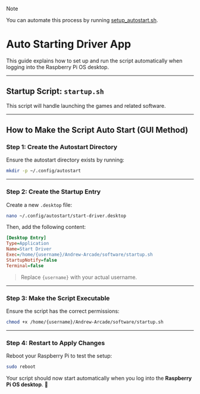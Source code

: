 > [!NOTE]
> You can automate this process by running [setup_autostart.sh](setup_autostart.sh).

# Auto Starting Driver App

This guide explains how to set up and run the script automatically when logging into the Raspberry Pi OS desktop.

---

## Startup Script: `startup.sh`

This script will handle launching the games and related software.

---

## How to Make the Script Auto Start (GUI Method)

### Step 1: Create the Autostart Directory  
Ensure the autostart directory exists by running:

```bash
mkdir -p ~/.config/autostart
```

---

### Step 2: Create the Startup Entry  
Create a new `.desktop` file:

```bash
nano ~/.config/autostart/start-driver.desktop
```

Then, add the following content:

```ini
[Desktop Entry]
Type=Application
Name=Start Driver
Exec=/home/{username}/Andrew-Arcade/software/startup.sh
StartupNotify=false
Terminal=false
```

> Replace `{username}` with your actual username.

---

### Step 3: Make the Script Executable  
Ensure the script has the correct permissions:

```bash
chmod +x /home/{username}/Andrew-Arcade/software/startup.sh
```

---

### Step 4: Restart to Apply Changes  
Reboot your Raspberry Pi to test the setup:

```bash
sudo reboot
```

Your script should now start automatically when you log into the **Raspberry Pi OS desktop**. 🎉